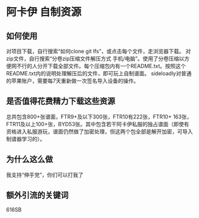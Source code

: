 # 阿卡伊 自制资源

## 如何使用
对项目下载，自行搜索“如何clone git lfs”，或点击每个文件，走浏览器下载。
对zip文件，自行搜索“分卷zip压缩文件解压方式 手机/电脑”。使用了分卷压缩以方便网不行的人分开下载全部文件。每个压缩包内有一个README.txt。按照这个README.txt内的说明处理解压后的文件，即可玩上自制谱面。
sideloadly对普通的苹果账户，需要每7天重新做一次签名导入设备的操作。

## 是否值得花费精力下载这些资源
总共包含800+张谱面，FTR9+及以下300张，FTR10有222张，FTR10+ 163张，FTR11及以上100+张，BYD53张。其中包含若干阿卡伊私服的独占谱面（即使有资格进入私服游玩，谱面仍然做了加密处理，但这两个包全部是解开加密，可导入制谱器学习的）。

## 为什么这么做
我支持“伸手党”，你们可以打我了

## 额外引流的关键词
616SB